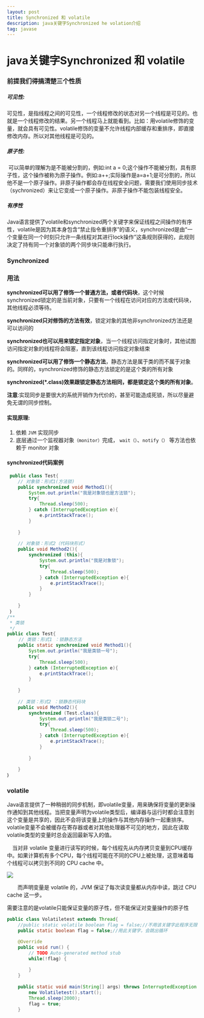 ```yaml
---
layout: post
title: Synchronized 和 volatile
description: java关键字Synchronized he volation介绍
tag: javase
---
```


# java关键字Synchronized 和 volatile

### 前提我们得搞清楚三个性质

##### 可见性:

​       可见性，是指线程之间的可见性，一个线程修改的状态对另一个线程是可见的。也就是一个线程修改的结果。另一个线程马上就能看到。比如：用volatile修饰的变量，就会具有可见性。volatile修饰的变量不允许线程内部缓存和重排序，即直接修改内存。所以对其他线程是可见的。

##### 原子性:

​        可以简单的理解为是不能被分割的，例如:int  a = 0;这个操作不能被分割，具有原子性，这个操作被称为原子操作。例如:a++;实际操作是a=a+1;是可分割的，所以他不是一个原子操作。非原子操作都会存在线程安全问题，需要我们使用同步技术（sychronized）来让它变成一个原子操作。非原子操作不能包装线程安全。

##### 有序性

​         Java语言提供了volatile和synchronized两个关键字来保证线程之间操作的有序性，volatile是因为其本身包含“禁止指令重排序”的语义，synchronized是由“一个变量在同一个时刻只允许一条线程对其进行lock操作”这条规则获得的，此规则决定了持有同一个对象锁的两个同步块只能串行执行。

### Synchronized

### **用法**

​    **synchronized可以用了修饰一个普通方法，或者代码块**，这个时候synchronized锁定的是当前对象，只要有一个线程在访问对应的方法或代码块，其他线程必须等待。

​    **synchronized只对修饰的方法有效**，锁定对象的其他非synchronized方法还是可以访问的

​    **synchronized也可以用来锁定指定对象**，当一个线程访问指定对象时，其他试图访问指定对象的线程将会阻塞，直到该线程访问指定对象结束

​    **synchronized可以用了修饰一个静态方法**，静态方法是属于类的而不属于对象的。同样的，synchronized修饰的静态方法锁定的是这个类的所有对象

​    **synchronized(*.class)效果跟锁定静态方法相同，都是锁定这个类的所有对象**。

​    **注意**:实现同步是要很大的系统开销作为代价的，甚至可能造成死锁，所以尽量避免无谓的同步控制。

#### 实现原理:

1. 依赖 `JVM` 实现同步
2. 底层通过一个监视器对象`（monitor）`完成， `wait（）`、`notify（）` 等方法也依赖于 monitor 对象

####  synchronized代码案例

```java
 public class Test{ 
    // 对象锁：形式1(方法锁) 
    public synchronized void Method1(){ 
        System.out.println("我是对象锁也是方法锁"); 
        try{ 
            Thread.sleep(500); 
        } catch (InterruptedException e){ 
            e.printStackTrace(); 
        } 
 
    } 
 
    // 对象锁：形式2（代码块形式） 
    public void Method2(){ 
        synchronized (this){ 
            System.out.println("我是对象锁"); 
            try{ 
                Thread.sleep(500); 
            } catch (InterruptedException e){ 
                e.printStackTrace(); 
            } 
        } 
 
    } 
 ｝
/**
 * 类锁
 */
public class Test{ 
　　 // 类锁：形式1 ：锁静态方法
    public static synchronized void Method1(){ 
        System.out.println("我是类锁一号"); 
        try{ 
            Thread.sleep(500); 
        } catch (InterruptedException e){ 
            e.printStackTrace(); 
        } 
 
    } 
 
    // 类锁：形式2 ：锁静态代码块
    public void Method2(){ 
        synchronized (Test.class){ 
            System.out.println("我是类锁二号"); 
            try{ 
                Thread.sleep(500); 
            } catch (InterruptedException e){ 
                e.printStackTrace(); 
            } 
 
        } 
 
    } 
｝
```



### volatile

​       Java语言提供了一种稍弱的同步机制，即volatile变量，用来确保将变量的更新操作通知到其他线程。当把变量声明为volatile类型后，编译器与运行时都会注意到这个变量是共享的，因此不会将该变量上的操作与其他内存操作一起重排序。volatile变量不会被缓存在寄存器或者对其他处理器不可见的地方，因此在读取volatile类型的变量时总会返回最新写入的值。

　当对非 volatile 变量进行读写的时候，每个线程先从内存拷贝变量到CPU缓存中。如果计算机有多个CPU，每个线程可能在不同的CPU上被处理，这意味着每个线程可以拷贝到不同的 CPU cache 中。

![](C:\Users\zh\Desktop\volatile.png)

　　而声明变量是 volatile 的，JVM 保证了每次读变量都从内存中读，跳过 CPU cache 这一步。

需要注意的是volatile只能保证变量的原子性，但不能保证对变量操作的原子性

```java
public class Volatiletest extends Thread{
	//public static volatile boolean flag = false;//不用该关键字此程序无限循环
	public static boolean flag = false;//用此关键字，会跳出循环

	@Override
	public void run() {
		// TODO Auto-generated method stub
		while(!flag) {
			
		}
	}
	
	public static void main(String[] args) throws InterruptedException {
		new Volatiletest().start();
		Thread.sleep(2000);
		flag = true;
	}
```

